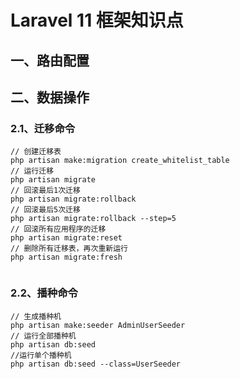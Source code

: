 # Laravel 11 框架知识点

## 一、路由配置



## 二、数据操作

### 2.1、迁移命令

```
// 创建迁移表
php artisan make:migration create_whitelist_table
// 运行迁移
php artisan migrate
// 回滚最后1次迁移
php artisan migrate:rollback 
// 回滚最后5次迁移
php artisan migrate:rollback --step=5
// 回滚所有应用程序的迁移
php artisan migrate:reset
// 删除所有迁移表，再次重新运行
php artisan migrate:fresh


```

### 2.2、播种命令

```
// 生成播种机
php artisan make:seeder AdminUserSeeder
// 运行全部播种机
php artisan db:seed
//运行单个播种机
php artisan db:seed --class=UserSeeder

```

